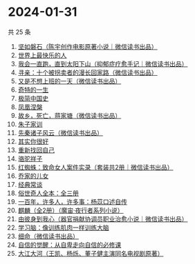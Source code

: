 # 2024-01-31

共 25 条

<!-- BEGIN WEREAD -->
<!-- 最后更新时间 2024-01-31 21:04:13 +0800 -->
1. [坚如磐石（陈宇创作电影原著小说｜微信读书出品）](https://weread.qq.com/web/bookDetail/b3432ab0813ab87e0g018931)
1. [世界上最快乐的人](https://weread.qq.com/web/bookDetail/23a32e80724ad34c23a600b)
1. [我会一直跑，直到太阳下山（抑郁症疗愈手记｜微信读书出品）](https://weread.qq.com/web/bookDetail/2fa32290813ab879eg0192e4)
1. [寻亲：十个被拐卖者的漫长回家路（微信读书出品）](https://weread.qq.com/web/bookDetail/2f432850813ab87dcg012c19)
1. [又是不想上班的一天（微信读书出品）](https://weread.qq.com/web/bookDetail/3ad321c0813ab879dg019a5c)
1. [奇特的一生](https://weread.qq.com/web/bookDetail/81032f50813ab8727g018948)
1. [极简中国史](https://weread.qq.com/web/bookDetail/4c0324c0813ab7ee4g0141ce)
1. [凤凰涅槃](https://weread.qq.com/web/bookDetail/558329d0813ab7ef6g012c80)
1. [故乡，死亡，蒋家塘（微信读书出品）](https://weread.qq.com/web/bookDetail/68d32e90813ab8735g015b28)
1. [朱子家训](https://weread.qq.com/web/bookDetail/09b320c05c1fdc09b513897)
1. [先秦诸子风云（微信读书出品）](https://weread.qq.com/web/bookDetail/a4232d50813ab87c8g0131c7)
1. [其实你很好](https://weread.qq.com/web/bookDetail/a0e32b3072495fa1a0e586f)
1. [重新找回自己](https://weread.qq.com/web/bookDetail/82832e40813ab8796g010006)
1. [骆驼祥子](https://weread.qq.com/web/bookDetail/fd1328207268785dfd1479d)
1. [红蜘蛛：致命女人案件实录（套装共2册｜微信读书出品）](https://weread.qq.com/web/bookDetail/ce4323c0813ab876ag014930)
1. [乔家的儿女](https://weread.qq.com/web/bookDetail/caa3293052d8a2caaec6657)
1. [经典常谈](https://weread.qq.com/web/bookDetail/9da32a30728c5b159dade91)
1. [俗世奇人全本：全三册](https://weread.qq.com/web/bookDetail/d8832c00813ab7c9eg018c91)
1. [一百年，许多人，许多事：杨苡口述自传](https://weread.qq.com/web/bookDetail/ae032550813ab775fg017117)
1. [麒麟（全2册）（魔宙·夜行者系列小说）](https://weread.qq.com/web/bookDetail/99d32b90813ab6f69g017b51)
1. [由彼身到我心（器官捐献协调员职业治愈小说｜微信读书出品）](https://weread.qq.com/web/bookDetail/c9b32b50813ab879eg013d65)
1. [学习脑：像训练肌肉一样训练大脑](https://weread.qq.com/web/bookDetail/7ae32eb0813ab7be8g013b94)
1. [细命（微信读书出品）](https://weread.qq.com/web/bookDetail/3f0329e0813ab8717g019ce3)
1. [自信的觉醒：从自卑走向自信的必修课](https://weread.qq.com/web/bookDetail/fb432230813ab6f9eg015787)
1. [大江大河（王凯、杨烁、董子健主演同名电视剧原著）](https://weread.qq.com/web/bookDetail/92f32a305e03ce92f070017)
<!-- END WEREAD -->